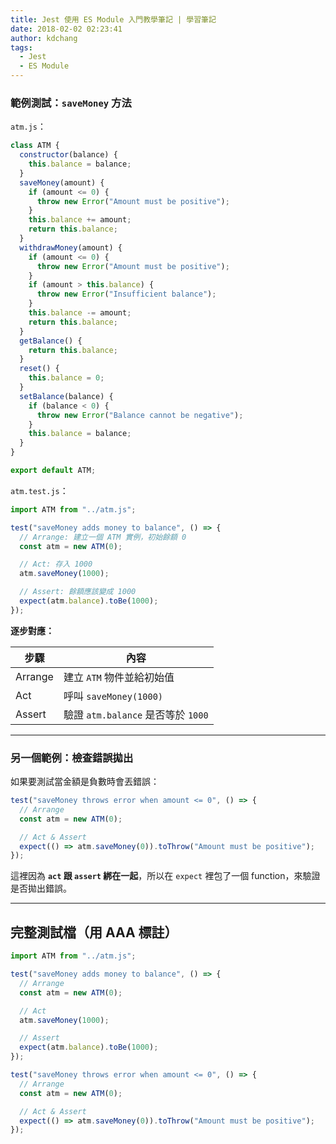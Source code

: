 ```yaml
---
title: Jest 使用 ES Module 入門教學筆記 | 學習筆記
date: 2018-02-02 02:23:41
author: kdchang
tags:
  - Jest
  - ES Module
---
```


### **範例測試：`saveMoney` 方法**

`atm.js`：

```js
class ATM {
  constructor(balance) {
    this.balance = balance;
  }
  saveMoney(amount) {
    if (amount <= 0) {
      throw new Error("Amount must be positive");
    }
    this.balance += amount;
    return this.balance;
  }
  withdrawMoney(amount) {
    if (amount <= 0) {
      throw new Error("Amount must be positive");
    }
    if (amount > this.balance) {
      throw new Error("Insufficient balance");
    }
    this.balance -= amount;
    return this.balance;
  }
  getBalance() {
    return this.balance;
  }
  reset() {
    this.balance = 0;
  }
  setBalance(balance) {
    if (balance < 0) {
      throw new Error("Balance cannot be negative");
    }
    this.balance = balance;
  }
}

export default ATM;
```

`atm.test.js`：

```js
import ATM from "../atm.js";

test("saveMoney adds money to balance", () => {
  // Arrange: 建立一個 ATM 實例，初始餘額 0
  const atm = new ATM(0);

  // Act: 存入 1000
  atm.saveMoney(1000);

  // Assert: 餘額應該變成 1000
  expect(atm.balance).toBe(1000);
});
```

**逐步對應：**

| 步驟    | 內容                               |
| ------- | ---------------------------------- |
| Arrange | 建立 `ATM` 物件並給初始值          |
| Act     | 呼叫 `saveMoney(1000)`             |
| Assert  | 驗證 `atm.balance` 是否等於 `1000` |

---

### **另一個範例：檢查錯誤拋出**

如果要測試當金額是負數時會丟錯誤：

```js
test("saveMoney throws error when amount <= 0", () => {
  // Arrange
  const atm = new ATM(0);

  // Act & Assert
  expect(() => atm.saveMoney(0)).toThrow("Amount must be positive");
});
```

這裡因為 **`act` 跟 `assert` 綁在一起**，所以在 `expect` 裡包了一個 function，來驗證是否拋出錯誤。

---

## **完整測試檔（用 AAA 標註）**

```js
import ATM from "../atm.js";

test("saveMoney adds money to balance", () => {
  // Arrange
  const atm = new ATM(0);

  // Act
  atm.saveMoney(1000);

  // Assert
  expect(atm.balance).toBe(1000);
});

test("saveMoney throws error when amount <= 0", () => {
  // Arrange
  const atm = new ATM(0);

  // Act & Assert
  expect(() => atm.saveMoney(0)).toThrow("Amount must be positive");
});
```
